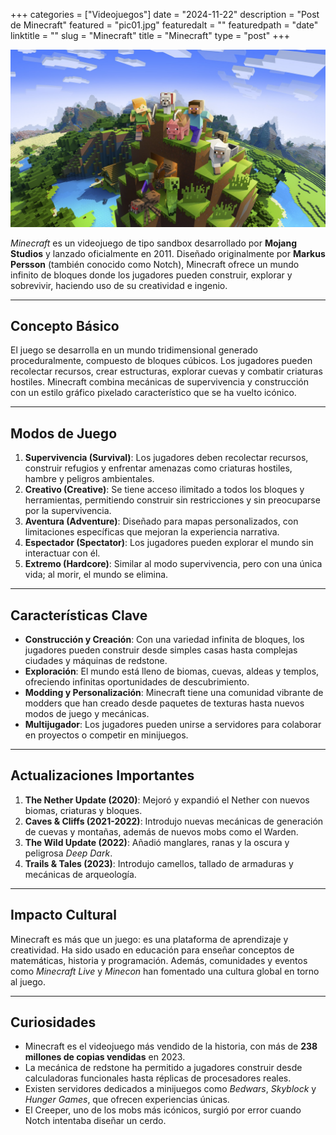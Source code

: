 +++
categories = ["Videojuegos"]
date = "2024-11-22"
description = "Post de Minecraft"
featured = "pic01.jpg"
featuredalt = ""
featuredpath = "date"
linktitle = ""
slug = "Minecraft"
title = "Minecraft"
type = "post"
+++

![Minecraft](../static/minecraft.png)

*Minecraft* es un videojuego de tipo sandbox desarrollado por **Mojang Studios** y lanzado oficialmente en 2011. Diseñado originalmente por **Markus Persson** (también conocido como Notch), Minecraft ofrece un mundo infinito de bloques donde los jugadores pueden construir, explorar y sobrevivir, haciendo uso de su creatividad e ingenio.

---

## Concepto Básico

El juego se desarrolla en un mundo tridimensional generado proceduralmente, compuesto de bloques cúbicos. Los jugadores pueden recolectar recursos, crear estructuras, explorar cuevas y combatir criaturas hostiles. Minecraft combina mecánicas de supervivencia y construcción con un estilo gráfico pixelado característico que se ha vuelto icónico.

---

## Modos de Juego

1. **Supervivencia (Survival)**: Los jugadores deben recolectar recursos, construir refugios y enfrentar amenazas como criaturas hostiles, hambre y peligros ambientales.
2. **Creativo (Creative)**: Se tiene acceso ilimitado a todos los bloques y herramientas, permitiendo construir sin restricciones y sin preocuparse por la supervivencia.
3. **Aventura (Adventure)**: Diseñado para mapas personalizados, con limitaciones específicas que mejoran la experiencia narrativa.
4. **Espectador (Spectator)**: Los jugadores pueden explorar el mundo sin interactuar con él.
5. **Extremo (Hardcore)**: Similar al modo supervivencia, pero con una única vida; al morir, el mundo se elimina.

---

## Características Clave

- **Construcción y Creación**: Con una variedad infinita de bloques, los jugadores pueden construir desde simples casas hasta complejas ciudades y máquinas de redstone.
- **Exploración**: El mundo está lleno de biomas, cuevas, aldeas y templos, ofreciendo infinitas oportunidades de descubrimiento.
- **Modding y Personalización**: Minecraft tiene una comunidad vibrante de modders que han creado desde paquetes de texturas hasta nuevos modos de juego y mecánicas.
- **Multijugador**: Los jugadores pueden unirse a servidores para colaborar en proyectos o competir en minijuegos.

---

## Actualizaciones Importantes

1. **The Nether Update (2020)**: Mejoró y expandió el Nether con nuevos biomas, criaturas y bloques.
2. **Caves & Cliffs (2021-2022)**: Introdujo nuevas mecánicas de generación de cuevas y montañas, además de nuevos mobs como el Warden.
3. **The Wild Update (2022)**: Añadió manglares, ranas y la oscura y peligrosa *Deep Dark*.
4. **Trails & Tales (2023)**: Introdujo camellos, tallado de armaduras y mecánicas de arqueología.

---

## Impacto Cultural

Minecraft es más que un juego: es una plataforma de aprendizaje y creatividad. Ha sido usado en educación para enseñar conceptos de matemáticas, historia y programación. Además, comunidades y eventos como *Minecraft Live* y *Minecon* han fomentado una cultura global en torno al juego.

---

## Curiosidades

- Minecraft es el videojuego más vendido de la historia, con más de **238 millones de copias vendidas** en 2023.
- La mecánica de redstone ha permitido a jugadores construir desde calculadoras funcionales hasta réplicas de procesadores reales.
- Existen servidores dedicados a minijuegos como *Bedwars*, *Skyblock* y *Hunger Games*, que ofrecen experiencias únicas.
- El Creeper, uno de los mobs más icónicos, surgió por error cuando Notch intentaba diseñar un cerdo.

